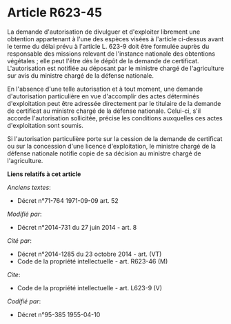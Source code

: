 # Article R623-45

La demande d'autorisation de divulguer et d'exploiter librement une obtention appartenant à l'une des espèces visées à
l'article ci-dessus avant le terme du délai prévu à l'article L. 623-9 doit être formulée auprès du responsable des missions
relevant de l'instance nationale des obtentions végétales ; elle peut l'être dès le dépôt de la demande de certificat.
L'autorisation est notifiée au déposant par le ministre chargé de l'agriculture sur avis du ministre chargé de la défense
nationale. 

En l'absence d'une telle autorisation et à tout moment, une demande d'autorisation particulière en vue d'accomplir des actes
déterminés d'exploitation peut être adressée directement par le titulaire de la demande de certificat au ministre chargé de
la défense nationale. Celui-ci, s'il accorde l'autorisation sollicitée, précise les conditions auxquelles ces actes
d'exploitation sont soumis. 

Si l'autorisation particulière porte sur la cession de la demande de certificat ou sur la concession d'une licence
d'exploitation, le ministre chargé de la défense nationale notifie copie de sa décision au ministre chargé de l'agriculture.

**Liens relatifs à cet article**

_Anciens textes_:

  - Décret n°71-764 1971-09-09 art. 52

_Modifié par_:

  - Décret n°2014-731 du 27 juin 2014 - art. 8

_Cité par_:

  - Décret n°2014-1285 du 23 octobre 2014 - art. (VT)
  - Code de la propriété intellectuelle - art. R623-46 (M)

_Cite_:

  - Code de la propriété intellectuelle - art. L623-9 (V)

_Codifié par_:

  - Décret n°95-385 1955-04-10
